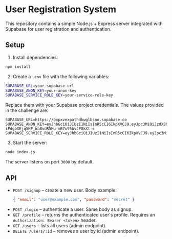 # User Registration System

This repository contains a simple Node.js + Express server integrated with Supabase for user registration and authentication.

## Setup

1. Install dependencies:

```bash
npm install
```

2. Create a `.env` file with the following variables:

```bash
SUPABASE_URL=your-supabase-url
SUPABASE_ANON_KEY=your-anon-key
SUPABASE_SERVICE_ROLE_KEY=your-service-role-key
```

Replace them with your Supabase project credentials. The values provided in the challenge are:

```
SUPABASE_URL=https://bxpxvexpathdkwglbsno.supabase.co
SUPABASE_ANON_KEY=eyJhbGciOiJIUzI1NiIsInR5cCI6IkpXVCJ9.eyJpc3MiOiJzdXBhYmFzZSIsInJlZiI6ImJ4cHh2ZXhwYXRoZGt3Z2xic25vIiwicm9sZSI6ImFub24iLCJpYXQiOjE3NDc0ODkxOTgsImV4cCI6MjA2MzA2NTE5OH0.9n_-iPdgbXEjq5HP_Wa8vdR5Hu-mB7u95bvJPGkXt-s
SUPABASE_SERVICE_ROLE_KEY=eyJhbGciOiJIUzI1NiIsInR5cCI6IkpXVCJ9.eyJpc3MiOiJzdXBhYmFzZSIsInJlZiI6ImJ4cHh2ZXhwYXRoZGt3Z2xic25vIiwicm9sZSI6InNlcnZpY2Vfcm9sZSIsImlhdCI6MTc0NzQ4OTE5OCwiZXhwIjoyMDYzMDY1MTk4fQ.pzE05iVk7Ma7cElDr1XT70bjr_M8TzQ1cTIzOeqHKI8
```

3. Start the server:

```bash
node index.js
```

The server listens on port `3000` by default.

## API

- `POST /signup` – create a new user. Body example:
  ```json
  { "email": "user@example.com", "password": "secret" }
  ```
- `POST /login` – authenticate a user. Same body as signup.
- `GET /profile` – returns the authenticated user's profile. Requires an `Authorization: Bearer <token>` header.
- `GET /users` – lists all users (admin endpoint).
- `DELETE /users/:id` – removes a user by id (admin endpoint).
